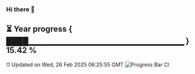 ### Hi there 👋
⏳ Year progress { ████▁▁▁▁▁▁▁▁▁▁▁▁▁▁▁▁▁▁▁▁▁▁▁▁▁▁ } 15.42 %
---
⏰ Updated on Wed, 26 Feb 2025 06:25:55 GMT
![Progress Bar CI](https://github.com/liununu/liununu/workflows/Progress%20Bar%20CI/badge.svg)
